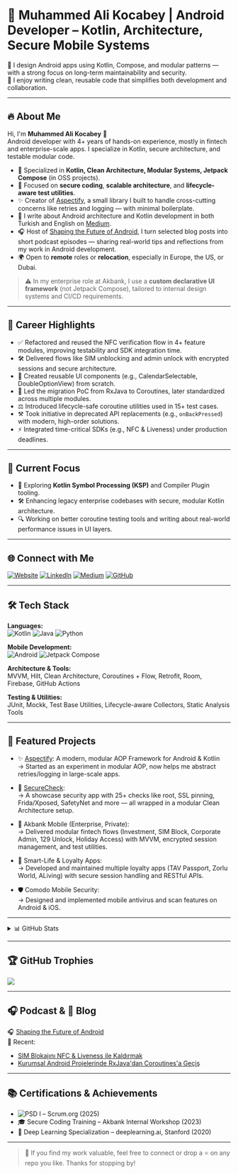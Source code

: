 # 💎 Muhammed Ali Kocabey | Android Developer – Kotlin, Architecture, Secure Mobile Systems

🚀 I design Android apps using Kotlin, Compose, and modular patterns — with a strong focus on long-term maintainability and security.  
🎯 I enjoy writing clean, reusable code that simplifies both development and collaboration.

---

## 🔥 About Me

Hi, I'm **Muhammed Ali Kocabey** 👋  
Android developer with 4+ years of hands-on experience, mostly in fintech and enterprise-scale apps. I specialize in Kotlin, secure architecture, and testable modular code.

- 🧩 Specialized in **Kotlin, Clean Architecture, Modular Systems, Jetpack Compose** (in OSS projects).
- 🔑 Focused on **secure coding**, **scalable architecture**, and **lifecycle-aware test utilities**.
- ✨ Creator of [Aspectify](https://github.com/muhammedalikocabey/aspectify), a small library I built to handle cross-cutting concerns like retries and logging — with minimal boilerplate.
- 📘 I write about Android architecture and Kotlin development in both Turkish and English on [Medium](https://medium.com/@muhammedalikocabey).
- 🎧 Host of [Shaping the Future of Android](https://open.spotify.com/show/7waAQAWmr2WIQNTlTJkkos), I turn selected blog posts into short podcast episodes — sharing real-world tips and reflections from my work in Android development.
- 🌍 Open to **remote** roles or **relocation**, especially in Europe, the US, or Dubai.



> ⚠️ In my enterprise role at Akbank, I use a **custom declarative UI framework** (not Jetpack Compose), tailored to internal design systems and CI/CD requirements.

---

## 🌟 Career Highlights

- ✅ Refactored and reused the NFC verification flow in 4+ feature modules, improving testability and SDK integration time.
- 🛠️ Delivered flows like SIM unblocking and admin unlock with encrypted sessions and secure architecture.
- 📆 Created reusable UI components (e.g., CalendarSelectable, DoubleOptionView) from scratch.
- 🔄 Led the migration PoC from RxJava to Coroutines, later standardized across multiple modules.
- ⚖️ Introduced lifecycle-safe coroutine utilities used in 15+ test cases.
- ⚒️ Took initiative in deprecated API replacements (e.g., `onBackPressed`) with modern, high-order solutions.
- ⚡ Integrated time-critical SDKs (e.g., NFC & Liveness) under production deadlines.

---

## 🔭 Current Focus

- 🔄 Exploring **Kotlin Symbol Processing (KSP)** and Compiler Plugin tooling.
- 🛠️ Enhancing legacy enterprise codebases with secure, modular Kotlin architecture.
- 🔍 Working on better coroutine testing tools and writing about real-world performance issues in UI layers.

---

## 🌐 Connect with Me

[![Website](https://img.shields.io/badge/Website-000?style=for-the-badge&logo=About.me&logoColor=white)](https://muhammedalikocabey.com)
[![LinkedIn](https://img.shields.io/badge/LinkedIn-0077B5?style=for-the-badge&logo=linkedin&logoColor=white)](https://linkedin.com/in/muhammedalikocabey)
[![Medium](https://img.shields.io/badge/Medium-12100E?style=for-the-badge&logo=medium&logoColor=white)](https://medium.com/@muhammedalikocabey)
[![GitHub](https://img.shields.io/badge/GitHub-181717?style=for-the-badge&logo=github&logoColor=white)](https://github.com/muhammedalikocabey) 

---

## 🛠️ Tech Stack

**Languages:**  
![Kotlin](https://img.shields.io/badge/Kotlin-7F52FF?style=for-the-badge&logo=kotlin&logoColor=white) ![Java](https://img.shields.io/badge/Java-ED8B00?style=for-the-badge&logo=openjdk&logoColor=white) ![Python](https://img.shields.io/badge/Python-3670A0?style=for-the-badge&logo=python&logoColor=white)

**Mobile Development:**  
![Android](https://img.shields.io/badge/Android-3DDC84?style=for-the-badge&logo=android&logoColor=white) ![Jetpack Compose](https://img.shields.io/badge/Jetpack%20Compose-4285F4?style=for-the-badge&logo=jetpack-compose&logoColor=white)

**Architecture & Tools:**  
MVVM, Hilt, Clean Architecture, Coroutines + Flow, Retrofit, Room, Firebase, GitHub Actions

**Testing & Utilities:**  
JUnit, Mockk, Test Base Utilities, Lifecycle-aware Collectors, Static Analysis Tools

---

## 🚀 Featured Projects

- ✨ [Aspectify](https://github.com/muhammedalikocabey/aspectify): A modern, modular AOP Framework for Android & Kotlin  
  → Started as an experiment in modular AOP, now helps me abstract retries/logging in large-scale apps.

- 🔐 [SecureCheck](https://github.com/muhammedalikocabey/securecheck):  
  → A showcase security app with 25+ checks like root, SSL pinning, Frida/Xposed, SafetyNet and more — all wrapped in a modular Clean Architecture setup.
  
- 🏦 Akbank Mobile (Enterprise, Private):  
  → Delivered modular fintech flows (Investment, SIM Block, Corporate Admin, 129 Unlock, Holiday Access) with MVVM, encrypted session management, and test utilities.

- 💎 Smart-Life & Loyalty Apps:  
  → Developed and maintained multiple loyalty apps (TAV Passport, Zorlu World, ALiving) with secure session handling and RESTful APIs.

- 🛡️ Comodo Mobile Security:  
  → Designed and implemented mobile antivirus and scan features on Android & iOS.

---

<details>
  <summary>📊 GitHub Stats</summary>

  ![](https://github-readme-stats.vercel.app/api?username=muhammedalikocabey&theme=dracula&hide_border=false&include_all_commits=true&count_private=true)  
  ![](https://github-readme-streak-stats.herokuapp.com/?user=muhammedalikocabey&theme=dracula&hide_border=false)  
  ![](https://github-readme-stats.vercel.app/api/top-langs/?username=muhammedalikocabey&theme=dracula&hide_border=false&layout=compact)

</details>

---

## 🏆 GitHub Trophies

![](https://github-profile-trophy.vercel.app/?username=muhammedalikocabey&theme=gruvbox&no-frame=true&margin-w=10)

---

## 🎧 Podcast & 📘 Blog

🎧 [Shaping the Future of Android](https://open.spotify.com/show/7waAQAWmr2WIQNTlTJkkos)  
📘 Recent:

- [SIM Blokajını NFC & Liveness ile Kaldırmak](https://medium.com/@muhammedalikocabey)
- [Kurumsal Android Projelerinde RxJava'dan Coroutines'a Geçiş](https://medium.com/@muhammedalikocabey)

---

## 📚 Certifications & Achievements

- ![PSD I](https://img.shields.io/badge/Professional%20Scrum%20Developer%20I-blue?style=flat&logo=scrum) – Scrum.org (2025)
- 🎓 Secure Coding Training – Akbank Internal Workshop (2023)
- 🏅 Deep Learning Specialization – deeplearning.ai, Stanford (2020)

---

> 💬 If you find my work valuable, feel free to connect or drop a ⭐ on any repo you like. Thanks for stopping by!
